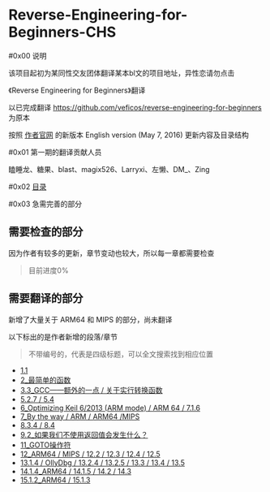 Reverse-Engineering-for-Beginners-CHS
=

#0x00 说明

该项目起初为某同性交友团体翻译某本bl文的项目地址，异性恋请勿点击

《Reverse Engineering for Beginners》翻译

以已完成翻译 https://github.com/veficos/reverse-engineering-for-beginners  为原本

按照 [作者官网](http://beginners.re/) 的新版本 English version (May 7, 2016) 更新内容及目录结构

#0x01 第一期的翻译贡献人员

瞌睡龙、糖果、blast、magix526、Larryxi、左懒、DM_、Zing

#0x02 [目录](Contents.md)

#0x03 急需完善的部分

需要检查的部分
-
因为作者有较多的更新，章节变动也较大，所以每一章都需要检查
> 目前进度0% 

需要翻译的部分
-
新增了大量关于 ARM64 和 MIPS 的部分，尚未翻译

以下标出的是作者新增的段落/章节
> 不带编号的，代表是四级标题，可以全文搜索找到相应位置

* [1.1](Part-Ⅰ/Chapter-1.md)
* [2_最简单的函数](Part-Ⅰ/Chapter-2.md)
* [3.3_GCC——额外的一点 / 关于实行转换函数](Part-Ⅰ/Chapter-3.md#11-关于不同指令集的一些话)
* [5.2.7 / 5.4 ](Part-Ⅰ/Chapter-5.md#527-栈内数据的自动回收)
* [6_Optimizing Keil 6/2013 (ARM mode) / ARM 64 / 7.1.6 ](Part-Ⅰ/Chapter-6.md)
* [7_By the way / ARM / ARM64 /MIPS  ](Part-Ⅰ/Chapter-7.md)
* [8.3.4 / 8.4 ](Part-Ⅰ/Chapter-8.md)
* [9.2_如果我们不使用返回值会发生什么？](Part-Ⅰ/Chapter-9.md)
* [11_GOTO操作符](Part-Ⅰ/Chapter-11.md)
* [12_ARM64 / MIPS / 12.2 / 12.3 / 12.4 / 12.5 ](Part-Ⅰ/Chapter-12.md)
* [13.1.4 / OllyDbg / 13.2.4 / 13.2.5 / 13.3 / 13.4 / 13.5 ](Part-Ⅰ/Chapter-13.md)
* [14.1.4_ARM64 / 14.1.5 / 14.2 / 14.3](Part-Ⅰ/Chapter-14.md)
* [15.1.2_ARM64 / 15.1.3 ](Part-Ⅰ/Chapter-15.md)
